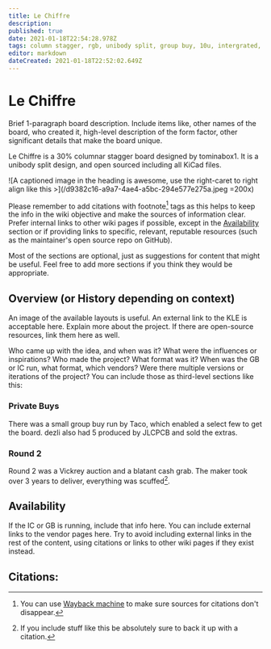 ```yaml
---
title: Le Chiffre
description: 
published: true
date: 2021-01-18T22:54:28.978Z
tags: column stagger, rgb, unibody split, group buy, 10u, intergrated, open source
editor: markdown
dateCreated: 2021-01-18T22:52:02.649Z
---
```


# Le Chiffre
Brief 1-paragraph board description. Include items like, other names of the board, who created it, high-level description of the form factor, other significant details that make the board unique.

Le Chiffre is a 30% columnar stagger board designed by tominabox1. It is a unibody split design, and open sourced including all KiCad files. 

![A captioned image in the heading is awesome, use the right-caret to right align like this >](/d9382c16-a9a7-4ae4-a5bc-294e577e275a.jpeg =200x)

Please remember to add citations with footnote[^1] tags as this helps to keep the info in the wiki objective and make the sources of information clear. Prefer internal links to other wiki pages if possible, except in the [Availability](#availability) section or if providing links to specific, relevant, reputable resources (such as the maintainer's open source repo on GitHub).

Most of the sections are optional, just as suggestions for content that might be useful. Feel free to add more sections if you think they would be appropriate.

## Overview (or History depending on context)
An image of the available layouts is useful. An external link to the KLE is acceptable here. Explain more about the project. If there are open-source resources, link them here as well.

Who came up with the idea, and when was it? What were the influences or inspirations? Who made the project? What format was it? When was the GB or IC run, what format, which vendors? Were there multiple versions or iterations of the project? You can include those as third-level sections like this:

### Private Buys
There was a small group buy run by Taco, which enabled a select few to get the board. dezli also had 5 produced by JLCPCB and sold the extras.
### Round 2
Round 2 was a Vickrey auction and a blatant cash grab. The maker took over 3 years to deliver, everything was scuffed[^2].

## Availability
If the IC or GB is running, include that info here. You can include external links to the vendor pages here. Try to avoid including external links in the rest of the content, using citations or links to other wiki pages if they exist instead.

## Citations:
[^1]: You can use [Wayback machine](https://web.archive.org/save) to make sure sources for citations don't disappear.

[^2]: If you include stuff like this be absolutely sure to back it up with a citation.